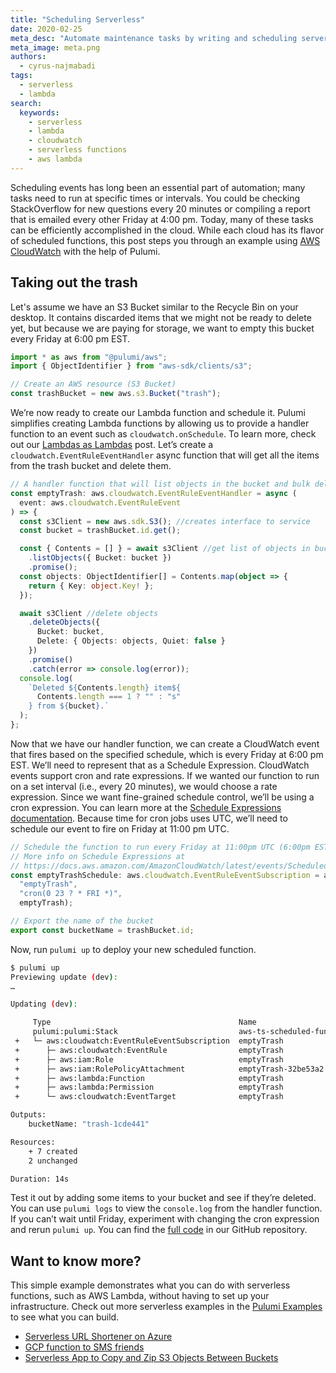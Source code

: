 ```yaml
---
title: "Scheduling Serverless"
date: 2020-02-25
meta_desc: "Automate maintenance tasks by writing and scheduling serverless functions"
meta_image: meta.png
authors:
  - cyrus-najmabadi
tags:
  - serverless
  - lambda
search:
  keywords:
    - serverless
    - lambda
    - cloudwatch
    - serverless functions
    - aws lambda
---
```


Scheduling events has long been an essential part of automation; many tasks need to run at specific times or intervals. You could be checking StackOverflow for new questions every 20 minutes or compiling a report that is emailed every other Friday at 4:00 pm. Today, many of these tasks can be efficiently accomplished in the cloud. While each cloud has its flavor of scheduled functions, this post steps you through an example using [AWS CloudWatch](https://aws.amazon.com/cloudwatch/) with the help of Pulumi.

<!--more-->

## Taking out the trash

Let's assume we have an S3 Bucket similar to the Recycle Bin on your desktop. It contains discarded items that we might not be ready to delete yet, but because we are paying for storage, we want to empty this bucket every Friday at 6:00 pm EST.

```typescript
import * as aws from "@pulumi/aws";
import { ObjectIdentifier } from "aws-sdk/clients/s3";

// Create an AWS resource (S3 Bucket)
const trashBucket = new aws.s3.Bucket("trash");
```

We’re now ready to create our Lambda function and schedule it. Pulumi simplifies creating Lambda functions by allowing us to provide a handler function to an event such as `cloudwatch.onSchedule`. To learn more, check out our [Lambdas as Lambdas](https://www.pulumi.com/blog/lambdas-as-lambdas-the-magic-of-simple-serverless-functions/) post. Let’s create a `cloudwatch.EventRuleEventHandler` async function that will get all the items from the trash bucket and delete them.

```typescript
// A handler function that will list objects in the bucket and bulk delete them
const emptyTrash: aws.cloudwatch.EventRuleEventHandler = async (
  event: aws.cloudwatch.EventRuleEvent
) => {
  const s3Client = new aws.sdk.S3(); //creates interface to service
  const bucket = trashBucket.id.get();

  const { Contents = [] } = await s3Client //get list of objects in bucket
    .listObjects({ Bucket: bucket })
    .promise();
  const objects: ObjectIdentifier[] = Contents.map(object => {
    return { Key: object.Key! };
  });

  await s3Client //delete objects
    .deleteObjects({
      Bucket: bucket,
      Delete: { Objects: objects, Quiet: false }
    })
    .promise()
    .catch(error => console.log(error));
  console.log(
    `Deleted ${Contents.length} item${
      Contents.length === 1 ? "" : "s"
    } from ${bucket}.`
  );
};
```

Now that we have our handler function, we can create a CloudWatch event that fires based on the specified schedule, which is every Friday at 6:00 pm EST. We’ll need to represent that as a Schedule Expression. CloudWatch events support cron and rate expressions. If we wanted our function to run on a set interval (i.e., every 20 minutes), we would choose a rate expression. Since we want fine-grained schedule control, we’ll be using a cron expression. You can learn more at the [Schedule Expressions documentation](https://docs.aws.amazon.com/AmazonCloudWatch/latest/events/ScheduledEvents.html). Because time for cron jobs uses UTC, we’ll need to schedule our event to fire on Friday at 11:00 pm UTC.

```typescript
// Schedule the function to run every Friday at 11:00pm UTC (6:00pm EST)
// More info on Schedule Expressions at
// https://docs.aws.amazon.com/AmazonCloudWatch/latest/events/ScheduledEvents.html
const emptyTrashSchedule: aws.cloudwatch.EventRuleEventSubscription = aws.cloudwatch.onSchedule(
  "emptyTrash",
  "cron(0 23 ? * FRI *)",
  emptyTrash);

// Export the name of the bucket
export const bucketName = trashBucket.id;
```

Now, run `pulumi up` to deploy your new scheduled function.

```bash
$ pulumi up
Previewing update (dev):
…

Updating (dev):

     Type                                          Name                           Status
     pulumi:pulumi:Stack                           aws-ts-scheduled-function-dev
 +   └─ aws:cloudwatch:EventRuleEventSubscription  emptyTrash                     created
 +      ├─ aws:cloudwatch:EventRule                emptyTrash                     created
 +      ├─ aws:iam:Role                            emptyTrash                     created
 +      ├─ aws:iam:RolePolicyAttachment            emptyTrash-32be53a2            created
 +      ├─ aws:lambda:Function                     emptyTrash                     created
 +      ├─ aws:lambda:Permission                   emptyTrash                     created
 +      └─ aws:cloudwatch:EventTarget              emptyTrash                     created

Outputs:
    bucketName: "trash-1cde441"

Resources:
    + 7 created
    2 unchanged

Duration: 14s
```

Test it out by adding some items to your bucket and see if they’re deleted. You can use `pulumi logs` to view the `console.log` from the handler function. If you can’t wait until Friday, experiment with changing the cron expression and rerun `pulumi up`. You can find the [full code](https://github.com/pulumi/examples/tree/master/aws-ts-scheduled-function) in our GitHub repository.

## Want to know more?

This simple example demonstrates what you can do with serverless functions, such as AWS Lambda, without having to set up your infrastructure. Check out more serverless examples in the [Pulumi Examples](https://github.com/pulumi/examples) to see what you can build.

- [Serverless URL Shortener on Azure](https://github.com/pulumi/examples/tree/master/classic-azure-ts-serverless-url-shortener-global)
- [GCP function to SMS friends](https://github.com/pulumi/examples/tree/master/gcp-py-functions)
- [Serverless App to Copy and Zip S3 Objects Between Buckets](https://github.com/pulumi/examples/tree/master/aws-ts-s3-lambda-copyzip)
